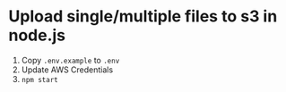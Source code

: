 # Upload single/multiple files to s3 in node.js

1. Copy `.env.example` to `.env`
2. Update AWS Credentials
3. `npm start`
